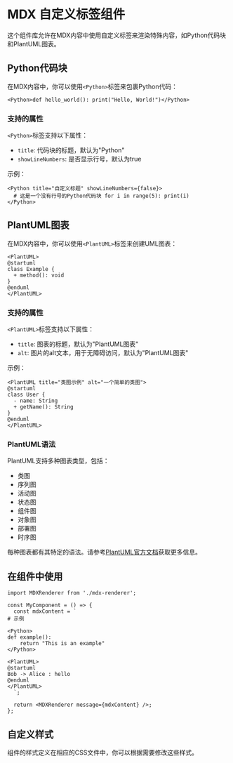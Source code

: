 # MDX 自定义标签组件

这个组件库允许在MDX内容中使用自定义标签来渲染特殊内容，如Python代码块和PlantUML图表。

## Python代码块

在MDX内容中，你可以使用`<Python>`标签来包裹Python代码：

```mdx
<Python>def hello_world(): print("Hello, World!")</Python>
```

### 支持的属性

`<Python>`标签支持以下属性：

- `title`: 代码块的标题，默认为"Python"
- `showLineNumbers`: 是否显示行号，默认为true

示例：

```mdx
<Python title="自定义标题" showLineNumbers={false}>
  # 这是一个没有行号的Python代码块 for i in range(5): print(i)
</Python>
```

## PlantUML图表

在MDX内容中，你可以使用`<PlantUML>`标签来创建UML图表：

```mdx
<PlantUML>
@startuml
class Example {
  + method(): void
}
@enduml
</PlantUML>
```

### 支持的属性

`<PlantUML>`标签支持以下属性：

- `title`: 图表的标题，默认为"PlantUML图表"
- `alt`: 图片的alt文本，用于无障碍访问，默认为"PlantUML图表"

示例：

```mdx
<PlantUML title="类图示例" alt="一个简单的类图">
@startuml
class User {
  - name: String
  + getName(): String
}
@enduml
</PlantUML>
```

### PlantUML语法

PlantUML支持多种图表类型，包括：

- 类图
- 序列图
- 活动图
- 状态图
- 组件图
- 对象图
- 部署图
- 时序图

每种图表都有其特定的语法。请参考[PlantUML官方文档](https://plantuml.com/zh/)获取更多信息。

## 在组件中使用

```tsx
import MDXRenderer from './mdx-renderer';

const MyComponent = () => {
  const mdxContent = `
# 示例

<Python>
def example():
    return "This is an example"
</Python>

<PlantUML>
@startuml
Bob -> Alice : hello
@enduml
</PlantUML>
  `;

  return <MDXRenderer message={mdxContent} />;
};
```

## 自定义样式

组件的样式定义在相应的CSS文件中，你可以根据需要修改这些样式。
